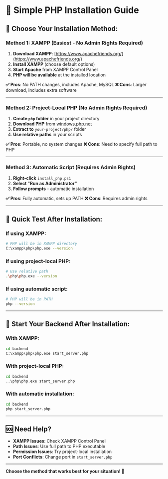 # 🚀 Simple PHP Installation Guide

## 🎯 **Choose Your Installation Method:**

### **Method 1: XAMPP (Easiest - No Admin Rights Required)**

1. **Download XAMPP**: [https://www.apachefriends.org/](https://www.apachefriends.org/)
2. **Install XAMPP** (choose default options)
3. **Start Apache** from XAMPP Control Panel
4. **PHP will be available** at the installed location

**✅ Pros**: No PATH changes, includes Apache, MySQL
**❌ Cons**: Larger download, includes extra software

---

### **Method 2: Project-Local PHP (No Admin Rights Required)**

1. **Create `php` folder** in your project directory
2. **Download PHP** from [windows.php.net](https://windows.php.net/download/)
3. **Extract to** `your-project/php/` folder
4. **Use relative paths** in your scripts

**✅ Pros**: Portable, no system changes
**❌ Cons**: Need to specify full path to PHP

---

### **Method 3: Automatic Script (Requires Admin Rights)**

1. **Right-click** `install_php.ps1`
2. **Select "Run as Administrator"**
3. **Follow prompts** - automatic installation

**✅ Pros**: Fully automatic, sets up PATH
**❌ Cons**: Requires admin rights

---

## 🔧 **Quick Test After Installation:**

### **If using XAMPP:**
```bash
# PHP will be in XAMPP directory
C:\xampp\php\php.exe --version
```

### **If using project-local PHP:**
```bash
# Use relative path
.\php\php.exe --version
```

### **If using automatic script:**
```bash
# PHP will be in PATH
php --version
```

---

## 🚀 **Start Your Backend After Installation:**

### **With XAMPP:**
```bash
cd backend
C:\xampp\php\php.exe start_server.php
```

### **With project-local PHP:**
```bash
cd backend
..\php\php.exe start_server.php
```

### **With automatic installation:**
```bash
cd backend
php start_server.php
```

---

## 🆘 **Need Help?**

- **XAMPP Issues**: Check XAMPP Control Panel
- **Path Issues**: Use full path to PHP executable
- **Permission Issues**: Try project-local installation
- **Port Conflicts**: Change port in `start_server.php`

---

**Choose the method that works best for your situation! 🎯**


